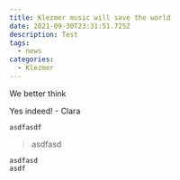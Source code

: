 ```yaml
---
title: Klezmer music will save the world
date: 2021-09-30T23:31:51.725Z
description: Test
tags:
  - news
categories:
  - Klezmer
---
```

We better think

Yes indeed! - Clara

`asdfasdf`

> asdfasd

```
asdfasd
asdf
```